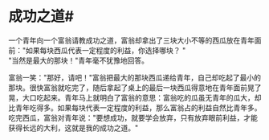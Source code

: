 # 成功之道#
一个青年向一个富翁请教成功之道，富翁却拿出了三块大小不等的西瓜放在青年面前："如果每块西瓜代表一定程度的利益，你选择哪块？ "  
"当然是最大的那块！"青年毫不犹豫地回答。

富翁一笑："那好，请吧！"富翁把最大的那块西瓜递给青年，自己却吃起了最小的那块。很快富翁就吃完了，随后拿起了桌上的最后一块西瓜得意地在青年面前晃了晃，大口吃起来。青年马上就明白了富翁的意思：富翁吃的瓜虽无青年的瓜大，却比青年吃得多。如果每块代表一定程度的利益，那么富翁占的利益自然比青年多。  
吃完西瓜，富翁对青年说："要想成功，就要学会放弃，只有放弃眼前利益，才能获得长远的大利，这就是我的成功之道。"
  